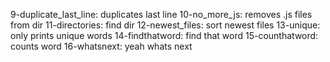 9-duplicate_last_line: duplicates last line 
10-no_more_js: removes .js files from dir 
11-directories: find dir 
12-newest_files: sort newest files 
13-unique: only prints unique words 
14-findthatword: find that word 
15-counthatword: counts word 
16-whatsnext: yeah whats next 
